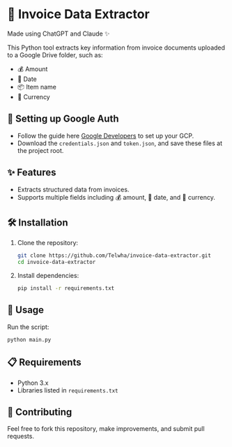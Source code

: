 
# 🧾 Invoice Data Extractor
Made using ChatGPT and Claude ✨

This Python tool extracts key information from invoice documents uploaded to a Google Drive folder, such as:

- 💰 Amount
- 📅 Date
- 📦 Item name
- 💱 Currency

## 🔑 Setting up Google Auth
- Follow the guide here [Google Developers](https://developers.google.com/workspace/guides/create-credentials) to set up your GCP.
- Download the `credentials.json` and `token.json`, and save these files at the project root.

## ✨ Features

- Extracts structured data from invoices.
- Supports multiple fields including 💰 amount, 📅 date, and 💱 currency.

## 🛠 Installation

1. Clone the repository:
   ```bash
   git clone https://github.com/Telwha/invoice-data-extractor.git
   cd invoice-data-extractor
   ```

2. Install dependencies:
   ```bash
   pip install -r requirements.txt
   ```

## 🚀 Usage

Run the script:
```bash
python main.py
```

## 📋 Requirements

- Python 3.x
- Libraries listed in `requirements.txt`

## 🤝 Contributing

Feel free to fork this repository, make improvements, and submit pull requests.
